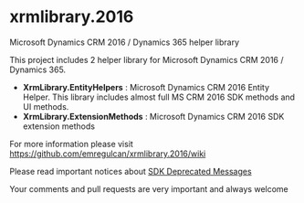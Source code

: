 # xrmlibrary.2016
Microsoft Dynamics CRM 2016 / Dynamics 365 helper library

This project includes 2 helper library for Microsoft Dynamics CRM 2016 / Dynamics 365.
* **XrmLibrary.EntityHelpers** : Microsoft Dynamics CRM 2016 Entity Helper. This library includes almost full MS CRM 2016 SDK methods and UI methods.
* **XrmLibrary.ExtensionMethods** : Microsoft Dynamics CRM 2016 SDK extension methods

For more information please visit https://github.com/emregulcan/xrmlibrary.2016/wiki

Please read important notices about [SDK Deprecated Messages](https://github.com/emregulcan/xrmlibrary.2016/wiki/06-SDK-Deprecated-Messages)

Your comments and pull requests are very important and always welcome
